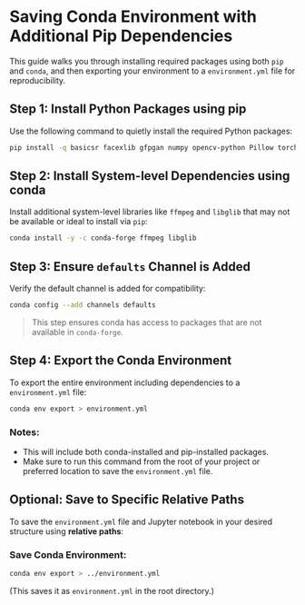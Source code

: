 # Saving Conda Environment with Additional Pip Dependencies

This guide walks you through installing required packages using both `pip` and `conda`, and then exporting your environment to a `environment.yml` file for reproducibility.

## Step 1: Install Python Packages using pip

Use the following command to quietly install the required Python packages:

```bash
pip install -q basicsr facexlib gfpgan numpy opencv-python Pillow torch torchvision tqdm realesrgan natsort scipy scikit-image ffmpeg-python
```

## Step 2: Install System-level Dependencies using conda

Install additional system-level libraries like `ffmpeg` and `libglib` that may not be available or ideal to install via `pip`:

```bash
conda install -y -c conda-forge ffmpeg libglib
```

## Step 3: Ensure `defaults` Channel is Added

Verify the default channel is added for compatibility:

```bash
conda config --add channels defaults
```

> This step ensures conda has access to packages that are not available in `conda-forge`.

## Step 4: Export the Conda Environment

To export the entire environment including dependencies to a `environment.yml` file:

```bash
conda env export > environment.yml
```

### Notes:

* This will include both conda-installed and pip-installed packages.
* Make sure to run this command from the root of your project or preferred location to save the `environment.yml` file.

## Optional: Save to Specific Relative Paths

To save the `environment.yml` file and Jupyter notebook in your desired structure using **relative paths**:

### Save Conda Environment:

```bash
conda env export > ../environment.yml
```

(This saves it as `environment.yml` in the root directory.)